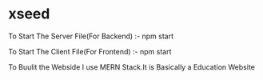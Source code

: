 # xseed

To Start The Server File(For Backend) :- 
npm start

To Start The Client File(For Frontend) :- 
npm start

To Buulit the Webside I use MERN Stack.It is Basically a Education Website
